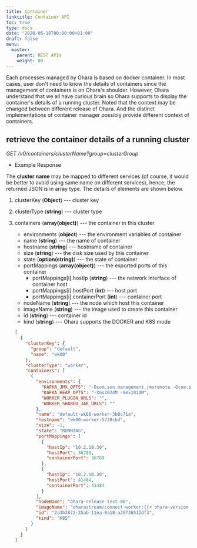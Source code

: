 ```yaml
---
title: Container
linktitle: Container API
toc: true
type: docs
date: "2020-06-18T00:00:00+01:00"
draft: false
menu:
  master:
    parent: REST APIs
    weight: 80
---
```


Each processes managed by Ohara is based on docker container. In most
cases, user don't need to know the details of containers since the
management of containers is on Ohara's shoulder. However, Ohara
understand that we all have curious brain so Ohara supports to display
the container's details of a running cluster. Noted that the context may
be changed between different release of Ohara. And the distinct
implementations of container manager possibly provide different context
of containers.

## retrieve the container details of a running cluster

*GET /v0/containers/$clusterName?group=$clusterGroup*

* Example Response

The **cluster name** may be mapped to different services (of course,
it would be better to avoid using same name on different services),
hence, the returned JSON is in array type. The details of elements
are shown below.

1. clusterKey (**Object**) --- cluster key
2. clusterType (**string**) --- cluster type
3. containers (**array(object)**) --- the container in this cluster
   - environments (**object**) --- the environment variables of
     container
   - name (**string**) --- the name of container
   - hostname (**string**) --- hostname of container
   - size (**string**) --- the disk size used by this container
   - state (**option(string)**) --- the state of container
   - portMappings (**array(object)**) --- the exported ports of
     this container
     - portMappings[i].hostIp (**string**) --- the network
       interface of container host
     - portMappings[i].hostPort (**int**) --- host port
     - portMappings[i].containerPort (**int**) --- container
       port
   - nodeName (**string**) --- the node which host this container
   - imageName (**string**) --- the image used to create this
     container
   - id (**string**) --- container id
   - kind (**string**) --- Ohara supports the DOCKER and K8S mode

    ```json
    [
      {
        "clusterKey": {
          "group": "default",
          "name": "wk00"
        },
        "clusterType": "worker",
        "containers": [
          {
            "environments": {
              "KAFKA_JMX_OPTS": "-Dcom.sun.management.jmxremote -Dcom.sun.management.jmxremote.authenticate=false -Dcom.sun.management.jmxremote.ssl=false -Dcom.sun.management.jmxremote.port=41484 -Dcom.sun.management.jmxremote.rmi.port=41484 -Djava.rmi.server.hostname=ohara-release-test-00",
              "KAFKA_HEAP_OPTS": "-Xms1024M -Xmx1024M",
              "WORKER_PLUGIN_URLS": "",
              "WORKER_SHARED_JAR_URLS": ""
            },
            "name": "default-wk00-worker-3b8c71a",
            "hostname": "wk00-worker-5739cbd",
            "size": -1,
            "state": "RUNNING",
            "portMappings": [
              {
                "hostIp": "10.2.10.30",
                "hostPort": 36789,
                "containerPort": 36789
              },
              {
                "hostIp": "10.2.10.30",
                "hostPort": 41484,
                "containerPort": 41484
              }
            ],
            "nodeName": "ohara-release-test-00",
            "imageName": "oharastream/connect-worker:{{< ohara-version >}}",
            "id": "2a3b3872-35ab-11ea-8a18-a29736512df3",
            "kind": "K8S"
          }
        ]
      }
    ]
    ```
